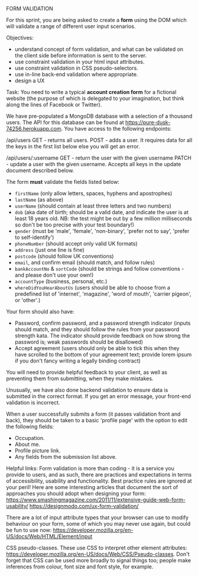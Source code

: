 FORM VALIDATION

For this sprint, you are being asked to create a **form** using the DOM which will validate a range of different user input scenarios.

Objectives:
* understand concept of form validation, and what can be validated on the client side before information is sent to the server.
* use constraint validation in your html input attributes.
* use constraint validation in CSS pseudo-selectors.
* use in-line back-end validation where appropriate.
* design a UX

Task:
You need to write a typical **account creation form** for a fictional website (the purpose of which is delegated to your imagination, but think along the lines of Facebook or Twitter).  

We have pre-populated a MongoDB database with a selection of a thousand users. The API for this database can be found at https://pure-dusk-74256.herokuapp.com. You have access to the following endpoints:

/api/users
GET - returns all users.
POST - adds a user. It requires data for all the keys in the first list below else you will get an error.

/api/users/:username
GET - return the user with the given username
PATCH - update a user with the given username. Accepts all keys in the update document described below.

The form **must** validate the fields listed below:
* `firstName` (only allow letters, spaces, hyphens and apostrophes)
* `lastName` (as above)
* `userName` (should contain at least three letters and two numbers)
* `dob` (aka date of birth; should be a valid date, and indicate the user is at least 18 years old. NB: the test might be out by a few million milliseconds so don't be too precise with your test boundary!)
* `gender` (must be 'male', 'female', 'non-binary', 'prefer not to say', 'prefer to self-identify')
* `phoneNumber` (should accept only valid UK formats)
* `address` (just one line is fine)
* `postcode` (should follow UK conventions)
* `email`, and confirm email (should match, and follow rules)
* `bankAccountNo` & `sortCode` (should be strings and follow conventions - and please don't use your own!)
* `accountType` (business, personal, etc.)
* `whereDidYouHearAboutUs` (users should be able to choose from a predefined list of 'internet', 'magazine', 'word of mouth', 'carrier pigeon', or 'other'.)

Your form should also have:
* Password, confirm password, and a password strength indicator (inputs should match, and they should follow the rules from your password strength kata. The indicator should provide feedback on how strong the password is; weak passwords should be disallowed)
* Accept agreement (users should only be able to tick this when they have scrolled to the bottom of your agreement text; provide lorem ipsum if you don't fancy writing a legally binding contract)

You will need to provide helpful feedback to your client, as well as preventing them from submitting, when they make mistakes.

Unusually, we have also done backend validation to ensure data is submitted in the correct format. If you get an error message, your front-end validation is incorrect.

When a user successfully submits a form (it passes validation front and back), they should be taken to a basic 'profile page' with the option to edit the following fields:
* Occupation.
* About me.
* Profile picture link.
* Any fields from the submission list above.

Helpful links:
Form validation is more than coding - it is a service you provide to users, and as such, there are practices and expectations in terms of accessibility, usability and functionality. Best practice rules are ignored at your peril! Here are some interesting articles that document the sort of approaches you should adopt when designing your form:
https://www.smashingmagazine.com/2011/11/extensive-guide-web-form-usability/
https://designmodo.com/ux-form-validation/

There are a lot of input attribute types that your browser can use to modify behaviour on your form, some of which you may never use again, but could be fun to use now: https://developer.mozilla.org/en-US/docs/Web/HTML/Element/input

CSS pseudo-classes. These use CSS to interpret other element attributes: https://developer.mozilla.org/en-US/docs/Web/CSS/Pseudo-classes. Don't forget that CSS can be used more broadly to signal things too; people make inferences from colour, font size and font style, for example.